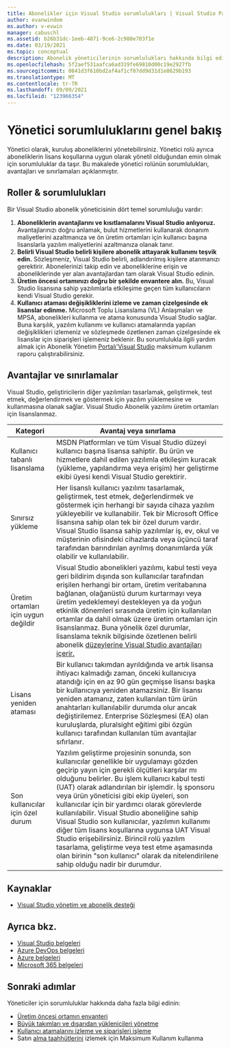 ```yaml
---
title: Abonelikler için Visual Studio sorumlulukları | Visual Studio Pazar
author: evanwindom
ms.author: v-evwin
manager: cabuschl
ms.assetid: b26b31dc-1eeb-4871-9ce6-2c980e703f1e
ms.date: 03/19/2021
ms.topic: conceptual
description: Abonelik yöneticilerinin sorumlulukları hakkında bilgi edinin.
ms.openlocfilehash: 5f2aef531aafca6ad319fe69810d00c19e2927fb
ms.sourcegitcommit: 0841d3f610bd2af4af1cf07dd9d31d1e0629b193
ms.translationtype: MT
ms.contentlocale: tr-TR
ms.lasthandoff: 09/09/2021
ms.locfileid: "123966354"
---
```

# <a name="overview-of-admin-responsibilities"></a>Yönetici sorumluluklarını genel bakış
Yönetici olarak, kuruluş aboneliklerini yönetebilirsiniz.  Yönetici rolü ayrıca aboneliklerin lisans koşullarına uygun olarak yönetil olduğundan emin olmak için sorumluluklar da taşır. Bu makalede yönetici rolünün sorumlulukları, avantajları ve sınırlamaları açıklanmıştır.

## <a name="roles--responsibilities"></a>Roller & sorumlulukları
Bir Visual Studio abonelik yöneticisinin dört temel sorumluluğu vardır:

1. **Aboneliklerin avantajlarını ve kısıtlamalarını Visual Studio anlıyoruz.** Avantajlarınızı doğru anlamak, bulut hizmetlerini kullanarak donanım maliyetlerini azaltmanıza ve ön üretim ortamları için kullanıcı başına lisanslarla yazılım maliyetlerini azaltmanıza olanak tanır. 
2. **Belirli Visual Studio belirli kişilere abonelik attayarak kullanımı teşvik edin.** Sözleşmeniz, Visual Studio belirli, adlandırılmış kişilere atanmanızı gerektirir. Abonelerinizi takip edin ve aboneliklerine erişin ve aboneliklerinde yer alan avantajlardan tam olarak Visual Studio edinin.
3. **Üretim öncesi ortamınızı doğru bir şekilde envantere alın.** Bu, Visual Studio lisansına sahip yazılımlarla etkileşime geçen tüm kullanıcıların kendi Visual Studio gerekir. 
4. **Kullanıcı ataması değişikliklerini izleme ve zaman çizelgesinde ek lisanslar edinme.** Microsoft Toplu Lisanslama (VL) Anlaşmaları ve MPSA, abonelikleri kullanma ve atama konusunda Visual Studio sağlar. Buna karşılık, yazılım kullanımı ve kullanıcı atamalarında yapılan değişiklikleri izlemeniz ve sözleşmede özetlenen zaman çizelgesinde ek lisanslar için siparişleri işlemeniz beklenir.  Bu sorumlulukla ilgili yardım almak için Abonelik Yönetim [Portalı'Visual Studio](maximum-usage.md) maksimum kullanım raporu çalıştırabilirsiniz. 

## <a name="benefits-and-limitations"></a>Avantajlar ve sınırlamalar
Visual Studio, geliştiricilerin diğer yazılımları tasarlamak, geliştirmek, test etmek, değerlendirmek ve göstermek için yazılım yüklemesine ve kullanmasına olanak sağlar. Visual Studio Abonelik yazılımı üretim ortamları için lisanslanmaz.

| Kategori                                 | Avantaj veya sınırlama |
|------------------------------------------|----------------------------------------------------------------------------------------------------------------------------------------------------------------------------------------------------------------------------------------------------------------------------------------------------------------------------------------------------------------------------------------------------------------------------------------------------------------------------------------------------------------------------------------------------------------------------------------------------------------------------|
| Kullanıcı tabanlı lisanslama                     | MSDN Platformları ve tüm Visual Studio düzeyi kullanıcı başına lisansa sahiptir. Bu ürün ve hizmetlere dahil edilen yazılımla etkileşim kuracak (yükleme, yapılandırma veya erişim) her geliştirme ekibi üyesi kendi Visual Studio gerektirir.                                                                                                                                                                                                                                                                                                                                  |
| Sınırsız yükleme                  | Her lisanslı kullanıcı yazılımı tasarlamak, geliştirmek, test etmek, değerlendirmek ve göstermek için herhangi bir sayıda cihaza yazılım yükleyebilir ve kullanabilir. Tek bir Microsoft Office lisansına sahip olan tek bir özel durum vardır. Visual Studio lisansa sahip yazılımlar iş, ev, okul ve müşterinin ofisindeki cihazlarda veya üçüncü taraf tarafından barındırılan ayrılmış donanımlarda yük olabilir ve kullanılabilir.                                                                                                                                                                                                                                  |
| Üretim ortamları için uygun değildir | Visual Studio abonelikleri yazılımı, kabul testi veya geri bildirim dışında son kullanıcılar tarafından erişilen herhangi bir ortam, üretim veritabanına bağlanan, olağanüstü durum kurtarmayı veya üretim yedeklemeyi destekleyen ya da yoğun etkinlik dönemleri sırasında üretim için kullanılan ortamlar da dahil olmak üzere üretim ortamları için lisanslanmaz. Buna yönelik özel durumlar, lisanslama teknik bilgisinde özetlenen belirli abonelik [düzeylerine Visual Studio avantajları içerir.](https://aka.ms/vslicensing)                                                                                            |
| Lisans yeniden ataması                     | Bir kullanıcı takımdan ayrıldığında ve artık lisansa ihtiyacı kalmadığı zaman, önceki kullanıcıya atandığı için en az 90 gün geçmişse lisansı başka bir kullanıcıya yeniden atamazsiniz. Bir lisansı yeniden atamanız, zaten kullanılan tüm ürün anahtarları kullanılabilir durumda olur ancak değiştirilemez. Enterprise Sözleşmesi (EA) olan kuruluşlarda, pluralsight eğitimi gibi özgün kullanıcı tarafından kullanılan tüm avantajlar sıfırlanır.                                                                                                                                                                                                                                                 |
| Son kullanıcılar için özel durum                  | Yazılım geliştirme projesinin sonunda, son kullanıcılar genellikle bir uygulamayı gözden geçirip yayın için gerekli ölçütleri karşılar mı olduğunu belirler. Bu işlem kullanıcı kabul testi (UAT) olarak adlandırılan bir işlemdir. İş sponsoru veya ürün yöneticisi gibi ekip üyeleri, son kullanıcılar için bir yardımcı olarak görevlerde kullanılabilir. Visual Studio aboneliğine sahip Visual Studio son kullanıcılar, yazılımın kullanımı diğer tüm lisans koşullarına uygunsa UAT Visual Studio erişebilirsiniz. Birincil rolü yazılım tasarlama, geliştirme veya test etme aşamasında olan birinin "son kullanıcı" olarak da nitelendirilene sahip olduğu nadir bir durumdur. |

## <a name="resources"></a>Kaynaklar
- [Visual Studio yönetim ve abonelik desteği](https://aka.ms/vsadminhelp)

## <a name="see-also"></a>Ayrıca bkz.
- [Visual Studio belgeleri](/visualstudio/)
- [Azure DevOps belgeleri](/azure/devops/)
- [Azure belgeleri](/azure/)
- [Microsoft 365 belgeleri](/microsoft-365/)

## <a name="next-steps"></a>Sonraki adımlar
Yöneticiler için sorumluluklar hakkında daha fazla bilgi edinin:
- [Üretim öncesi ortamın envanteri](admin-inventory.md)
- [Büyük takımları ve dışarıdan yüklenicileri yönetme](manage-teams.md)
- [Kullanıcı atamalarını izleme ve siparişleri işleme](assignments-orders.md)
- Satın [alma taahhütlerini](maximum-usage.md) izlemek için Maksimum Kullanım kullanma
